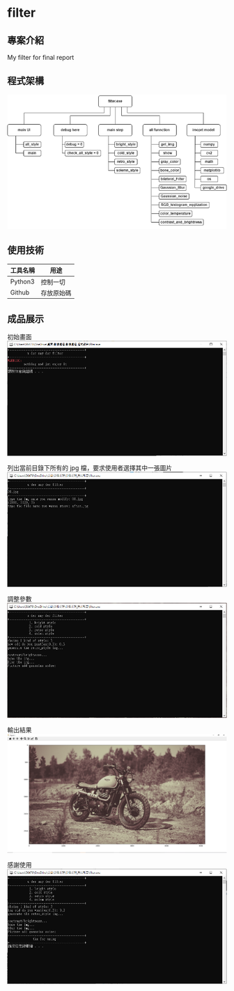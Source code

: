 # filter

## 專案介紹
My filter for final report

## 程式架構
![](https://github.com/Cgost/filter/blob/main/Architecture_diagram/main.png)

## 使用技術
工具名稱|用途
--------|---------
Python3 | 控制一切
Github   | 存放原始碼

## 成品展示
初始畫面
![](https://github.com/Cgost/filter/blob/main/demo/result_page1.PNG)

列出當前目錄下所有的 jpg 檔，要求使用者選擇其中一張圖片
![](https://github.com/Cgost/filter/blob/main/demo/result_page2.PNG)

調整參數
![](https://github.com/Cgost/filter/blob/main/demo/result_page3-2.PNG)

輸出結果
![](https://github.com/Cgost/filter/blob/main/demo/result_page3-1.PNG)

感謝使用
![](https://github.com/Cgost/filter/blob/main/demo/result_page4.PNG)
